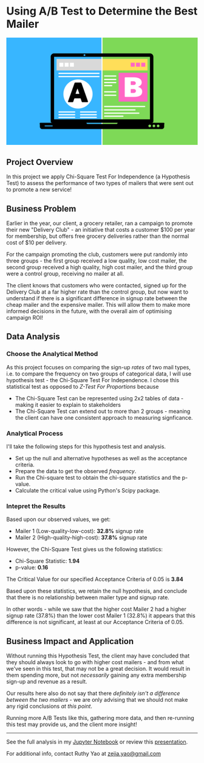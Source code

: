 # Using A/B Test to Determine the Best Mailer

![ab-testing-title-img](./images/ab-testing-title-img.png)

## Project Overview
In this project we apply Chi-Square Test For Independence (a Hypothesis Test) to assess the performance of two types of mailers that were sent out to promote a new service! 

## Business Problem
Earlier in the year, our client, a grocery retailer, ran a campaign to promote their new "Delivery Club" - an initiative that costs a customer $100 per year for membership, but offers free grocery deliveries rather than the normal cost of $10 per delivery.

For the campaign promoting the club, customers were put randomly into three groups - the first group received a low quality, low cost mailer, the second group received a high quality, high cost mailer, and the third group were a control group, receiving no mailer at all.

The client knows that customers who were contacted, signed up for the Delivery Club at a far higher rate than the control group, but now want to understand if there is a significant difference in signup rate between the cheap mailer and the expensive mailer.  This will allow them to make more informed decisions in the future, with the overall aim of optimising campaign ROI!

## Data Analysis

### Choose the Analytical Method
As this project focuses on comparing the sign-up *rates* of two mail types, i.e. to compare the frequency on two groups of categorical data, I will use hypothesis test - the Chi-Square Test For Independence. I chose this statistical test as opposed to *Z-Test For Proportions* because 
 * The Chi-Square Test can be represented using 2x2 tables of data - making it easier to explain to stakeholders
 * The Chi-Square Test can extend out to more than 2 groups - meaning the client can have one consistent approach to measuring signficance.

### Analytical Process
I'll take the following steps for this hypothesis test and analysis.

 * Set up the null and alternative hypotheses as well as the acceptance criteria.
 * Prepare the data to get the observed *frequency*.
 * Run the Chi-square test to obtain the chi-square statistics and the p-value.
 * Calculate the critical value using Python's Scipy package.

### Intepret the Results
Based upon our observed values, we get:

* Mailer 1 (Low-quality-low-cost): **32.8%** signup rate
* Mailer 2 (High-quality-high-cost): **37.8%** signup rate

However, the Chi-Square Test gives us the following statistics:

* Chi-Square Statistic: **1.94**
* p-value: **0.16**

The Critical Value for our specified Acceptance Criteria of 0.05 is **3.84**

Based upon these statistics, we retain the null hypothesis, and conclude that there is no relationship between mailer type and signup rate.

In other words - while we saw that the higher cost Mailer 2 had a higher signup rate (37.8%) than the lower cost Mailer 1 (32.8%) it appears that this difference is not significant, at least at our Acceptance Criteria of 0.05.

## Business Impact and Application

Without running this Hypothesis Test, the client may have concluded that they should always look to go with higher cost mailers - and from what we've seen in this test, that may not be a great decision.  It would result in them spending more, but not *necessarily* gaining any extra membership sign-up and revenue as a result.

Our results here also do not say that there *definitely isn't a difference between the two mailers* - we are only advising that we should not make any rigid conclusions *at this point*.  

Running more A/B Tests like this, gathering more data, and then re-running this test may provide us, and the client more insight!

***
See the full analysis in my [Jupyter Notebook](./determine_best_mailer_notebook.ipynb) or review this [presentation](./determine_best_mailer_presentation.pdf).

For additional info, contact Ruthy Yao at [zejia.yao@gmail.com](mailto:zejia.yao@gmail.com)
